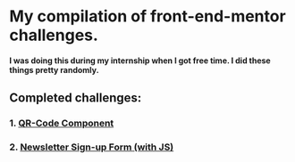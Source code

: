 # My compilation of front-end-mentor challenges. 
#### I was doing this during my internship when I got free time. I did these things pretty randomly. 
## Completed challenges: 
### 1. [QR-Code Component](https://github.com/mako-e/front-end-mentor-mako/tree/main/qr-code-component-mako)
### 2. [Newsletter Sign-up Form (with JS)](https://github.com/mako-e/front-end-mentor-mako/tree/main/newsletter-mako)
